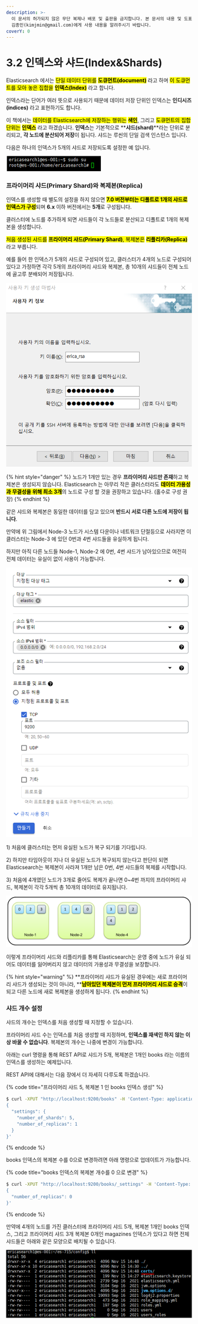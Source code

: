 ```yaml
---
description: >-
  이 문서의 허가되지 않은 무단 복제나 배포 및 출판을 금지합니다. 본 문서의 내용 및 도표 등을 인용하고자 하는 경우 출처를 명시하고
  김종민(kimjmin@gmail.com)에게 사용 내용을 알려주시기 바랍니다.
coverY: 0
---
```


# 3.2 인덱스와 샤드(Index\&Shards)

Elasticsearch 에서는 <mark style="background-color:yellow;">단일 데이터 단위를</mark> <mark style="background-color:yellow;"></mark><mark style="background-color:yellow;">**도큐먼트(document)**</mark> 라고 하며 <mark style="background-color:yellow;">이 도큐먼트를 모아 놓은 집합을</mark> <mark style="background-color:yellow;"></mark><mark style="background-color:yellow;">**인덱스(Index)**</mark> <mark style="background-color:yellow;"></mark><mark style="background-color:yellow;"></mark> 라고 합니다.&#x20;

인덱스라는 단어가 여러 뜻으로 사용되기 때문에 데이터 저장 단위인 인덱스는 **인디시즈(indices)** 라고 표현하기도 합니다.&#x20;

&#x20;이 책에서는 <mark style="background-color:yellow;">데이터를 Elasticsearch에 저장하는 행위는</mark> <mark style="background-color:yellow;"></mark><mark style="background-color:yellow;">**색인**</mark>, 그리고 <mark style="background-color:yellow;">도큐먼트의 집합 단위는</mark> <mark style="background-color:yellow;"></mark><mark style="background-color:yellow;">**인덱스**</mark> 라고 하겠습니다. **인덱스**는 기본적으로 \*\***샤드(shard)**\*\*라는 단위로 분리되고, **각 노드에 분산되어 저장**이 됩니다. 샤드는 루씬의 단일 검색 인스턴스 입니다.&#x20;

다음은 하나의 인덱스가 5개의 샤드로 저장되도록 설정한 예 입니다.

![](<../.gitbook/assets/image (19).png>)

### 프라이머리 샤드(Primary Shard)와 복제본(Replica)

인덱스를 생성할 때 별도의 설정을 하지 않으면 <mark style="background-color:yellow;">**7.0 버전부터는 디폴트로 1개의 샤드로 인덱스가 구성**</mark>되며 **6.x** 이하 버전에서는 **5개**로 구성됩니다.&#x20;

클러스터에 노드를 추가하게 되면 샤드들이 각 노드들로 분산되고 디폴트로 1개의 복제본을 생성합니다.

&#x20;<mark style="background-color:yellow;">처음 생성된 샤드를</mark> <mark style="background-color:yellow;"></mark><mark style="background-color:yellow;">**프라이머리 샤드(Primary Shard)**</mark><mark style="background-color:yellow;">, 복제본은</mark> <mark style="background-color:yellow;"></mark><mark style="background-color:yellow;">**리플리카(Replica)**</mark> <mark style="background-color:yellow;"></mark><mark style="background-color:yellow;"></mark> 라고 부릅니다.&#x20;

예를 들어 한 인덱스가 5개의 샤드로 구성되어 있고, 클러스터가 4개의 노드로 구성되어 있다고 가정하면 각각 5개의 프라이머리 샤드와 복제본, 총 10개의 샤드들이 전체 노드에 골고루 분배되어 저장됩니다.



![5개의 프라이머리 샤드와 복제본이 4개의 노드에 분산되어 저장된 예](<../.gitbook/assets/image (20).png>)

{% hint style="danger" %}
노드가 1개만 있는 경우 **프라이머리 샤드만 존재**하고 복제본은 생성되지 않습니다. Elasticsearch 는 아무리 작은 클러스터라도 <mark style="background-color:yellow;">**데이터 가용성과 무결성을 위해 최소 3개**</mark>의 노드로 구성 할 것을 권장하고 있습니다. (홀수로 구성 권장)
{% endhint %}

같은 샤드와 복제본은 동일한 데이터를 담고 있으며 **반드시 서로 다른 노드에 저장이 됩니다**.&#x20;

&#x20;만약에 위 그림에서 Node-3 노드가 시스템 다운이나 네트워크 단절등으로 사라지면 이 클러스터는 Node-3 에 있던 0번과 4번 샤드들을 유실하게 됩니다.&#x20;

&#x20;하지만 아직 다른 노드들 Node-1, Node-2 에 0번, 4번 샤드가 남아있으므로 여전히 전체 데이터는 유실이 없이 사용이 가능합니다.



![Node-3 노드가 유실되어 0번, 4번 샤드가 다른 노드에 복제본을 새로 생성한 예](<../.gitbook/assets/image (21).png>)

1\) 처음에 클러스터는 먼저 유실된 노드가 복구 되기를 기다립니다.&#x20;

2\) 하지만 타임아웃이 지나 더 유실된 노드가 복구되지 않는다고 판단이 되면 Elasticsearch는 복제본이 사라져 1개만 남은 0번, 4번 샤드들의 복제를 시작합니다.&#x20;

3\) 처음에 4개였던 노드가 3개로 줄어도 복제가 끝나면 0\~4번 까지의 프라이머리 샤드, 복제본이 각각 5개씩 총 10개의 데이터로 유지됩니다.



![노드가 3개로 줄었을 때도 전체 데이터 유지](<../.gitbook/assets/image (22).png>)

이렇게 프라이머리 샤드와 리플리카를 통해 Elasticsearch는 운영 중에 노드가 유실 되어도 데이터를 잃어버리지 않고 데이터의 가용성과 무결성을 보장합니다.

{% hint style="warning" %}
**프라이머리 샤드가 유실된 경우에는 새로 프라이머리 샤드가 생성되는 것이 아니라, **<mark style="background-color:yellow;">**남아있던 복제본이 먼저 프라이머리 샤드로 승격**</mark>이 되고 다른 노드에 새로 복제본을 생성하게 됩니다.
{% endhint %}

### 샤드 개수 설정

샤드의 개수는 인덱스를 처음 생성할 때 지정할 수 있습니다.&#x20;

&#x20;프라이머리 샤드 수는 인덱스를 처음 생성할 때 지정하며, **인덱스를 재색인 하지 않는 이상 바꿀 수 없습니다**. 복제본의 개수는 나중에 변경이 가능합니다.&#x20;

&#x20;아래는 curl 명령을 통해 REST API로 샤드가 5개, 복제본은 1개인 books 라는 이름의 인덱스를 생성하는 예제입니다.&#x20;

REST API에 대해서는 다음 장에서 더 자세히 다루도록 하겠습니다.

{% code title="프라이머리 샤드 5, 복제본 1 인 books 인덱스 생성" %}
```bash
$ curl -XPUT "http://localhost:9200/books" -H 'Content-Type: application/json' -d'
{
  "settings": {
    "number_of_shards": 5,
    "number_of_replicas": 1
  }
}'
```
{% endcode %}

books 인덱스의 복제본 수를 0으로 변경하려면 아래 명령으로 업데이트가 가능합니다.

{% code title="books 인덱스의 복제본 개수를 0 으로 변경" %}
```bash
$ curl -XPUT "http://localhost:9200/books/_settings" -H 'Content-Type: application/json' -d'
{
  "number_of_replicas": 0
}'
```
{% endcode %}

&#x20;만약에 4개의 노드를 가진 클러스터에 프라이머리 샤드 5개, 복제본 1개인 books 인덱스, 그리고 프라이머리 샤드 3개 복제본 0개인 magazines 인덱스가 있다고 하면 전체 샤드들은 아래와 같은 모양으로 배치될 수 있습니다.

![books 인덱스와 magazines 인덱스](<../.gitbook/assets/image (23).png>)
